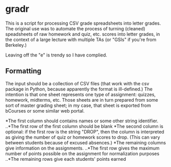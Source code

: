 # gradr

This is a script for processing CSV grade spreadsheets into letter grades.
The original use was to automate the process of turning (cleaned) speadsheets of raw homework and quiz, etc. scores into letter grades, in the context of a large lecture with multiple TAs (or "GSIs" if you're from Berkeley.)

Leaving off the "e" is trendy so I have complied.

## Formatting

The input should be a collection of CSV files (that work with the csv package in Python, because apparently the format is ill-defined.)
The intention is that one sheet represents one type of assignment: quizzes, homework, midterms, etc.
Those sheets are in turn prepared from some sort of master grading sheet; in my case, that sheet is exported from bCourses or some similar web portal.

*The first column should contains names or some other string identifier.
..*The first row of the first column should be blank
*The second column is optional: if the first row is the string "DROP", then the column is interpreted as giving the number of quiz or homework scores to drop.
(This can vary between students because of excused absences.)
*The remaining columns give information on the assignments.
..*The first row gives the maximum number of points possible on the assignment for normalization purposes
..*The remaining rows give each students' points earned
